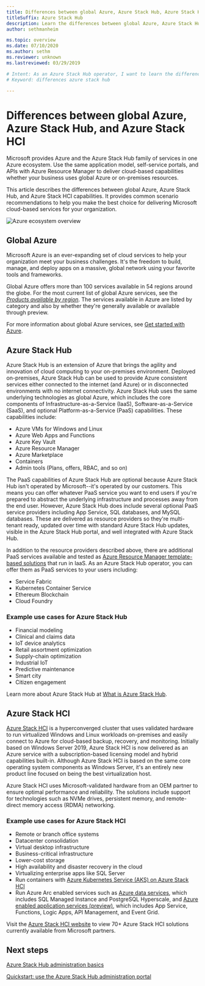 ```yaml
---
title: Differences between global Azure, Azure Stack Hub, Azure Stack HCI
titleSuffix: Azure Stack Hub 
description: Learn the differences between global Azure, Azure Stack Hub, and Azure Stack HCI.
author: sethmanheim

ms.topic: overview
ms.date: 07/10/2020
ms.author: sethm
ms.reviewer: unknown
ms.lastreviewed: 03/29/2019

# Intent: As an Azure Stack Hub operator, I want to learn the differences between global Azure, Azure Stack Hub, and Azure Stack HCI.
# Keyword: differences azure stack hub

---
```



# Differences between global Azure, Azure Stack Hub, and Azure Stack HCI

Microsoft provides Azure and the Azure Stack Hub family of services in one Azure ecosystem. Use the same application model, self-service portals, and APIs with Azure Resource Manager to deliver cloud-based capabilities whether your business uses global Azure or on-premises resources.

This article describes the differences between global Azure, Azure Stack Hub, and Azure Stack HCI capabilities. It provides common scenario recommendations to help you make the best choice for delivering Microsoft cloud-based services for your organization.

![Azure ecosystem overview](./media/compare-azure-azure-stack/azure-family-updated.png)

## Global Azure

Microsoft Azure is an ever-expanding set of cloud services to help your organization meet your business challenges. It's the freedom to build, manage, and deploy apps on a massive, global network using your favorite tools and frameworks.

Global Azure offers more than 100 services available in 54 regions around the globe. For the most current list of global Azure services, see the [*Products available by region*](https://azure.microsoft.com/regions/services). The services available in Azure are listed by category and also by whether they're generally available or available through preview.

For more information about global Azure services, see [Get started with Azure](/azure/?panel=get-started1&pivot=get-started).

## Azure Stack Hub

Azure Stack Hub is an extension of Azure that brings the agility and innovation of cloud computing to your on-premises environment. Deployed on-premises, Azure Stack Hub can be used to provide Azure consistent services either connected to the internet (and Azure) or in disconnected environments with no internet connectivity. Azure Stack Hub uses the same underlying technologies as global Azure, which includes the core components of Infrastructure-as-a-Service (IaaS), Software-as-a-Service (SaaS), and optional Platform-as-a-Service (PaaS) capabilities. These capabilities include:

- Azure VMs for Windows and Linux
- Azure Web Apps and Functions
- Azure Key Vault
- Azure Resource Manager
- Azure Marketplace
- Containers
- Admin tools (Plans, offers, RBAC, and so on)

The PaaS capabilities of Azure Stack Hub are optional because Azure Stack Hub isn't operated by Microsoft--it's operated by our customers. This means you can offer whatever PaaS service you want to end users if you're prepared to abstract the underlying infrastructure and processes away from the end user. However, Azure Stack Hub does include several optional PaaS service providers including App Service, SQL databases, and MySQL databases. These are delivered as resource providers so they're multi-tenant ready, updated over time with standard Azure Stack Hub updates, visible in the Azure Stack Hub portal, and well integrated with Azure Stack Hub.

In addition to the resource providers described above, there are additional PaaS services available and tested as [Azure Resource Manager template-based solutions](https://github.com/Azure/AzureStack-QuickStart-Templates) that run in IaaS. As an Azure Stack Hub operator, you can offer them as PaaS services to your users including:

- Service Fabric
- Kubernetes Container Service
- Ethereum Blockchain
- Cloud Foundry

### Example use cases for Azure Stack Hub

- Financial modeling
- Clinical and claims data
- IoT device analytics
- Retail assortment optimization
- Supply-chain optimization
- Industrial IoT
- Predictive maintenance
- Smart city
- Citizen engagement

Learn more about Azure Stack Hub at [What is Azure Stack Hub](azure-stack-overview.md).

## Azure Stack HCI

[Azure Stack HCI](../hci/overview.md) is a hyperconverged cluster that uses validated hardware to run virtualized Windows and Linux workloads on-premises and easily connect to Azure for cloud-based backup, recovery, and monitoring. Initially based on Windows Server 2019, Azure Stack HCI is now delivered as an Azure service with a subscription-based licensing model and hybrid capabilities built-in. Although Azure Stack HCI is based on the same core operating system components as Windows Server, it's an entirely new product line focused on being the best virtualization host.

Azure Stack HCI uses Microsoft-validated hardware from an OEM partner to ensure optimal performance and reliability. The solutions include support for technologies such as NVMe drives, persistent memory, and remote-direct memory access (RDMA) networking.

### Example use cases for Azure Stack HCI

- Remote or branch office systems
- Datacenter consolidation
- Virtual desktop infrastructure
- Business-critical infrastructure
- Lower-cost storage
- High availability and disaster recovery in the cloud
- Virtualizing enterprise apps like SQL Server
- Run containers with [Azure Kubernetes Service (AKS) on Azure Stack HCI](/azure/aks/hybrid/overview)
- Run Azure Arc enabled services such as [Azure data services](/azure/azure-arc/data/overview), which includes SQL Managed Instance and PostgreSQL Hyperscale, and [Azure enabled application services (preview)](/azure/app-service/overview-arc-integration), which includes App Service, Functions, Logic Apps, API Management, and Event Grid.

Visit the [Azure Stack HCI website](https://azure.microsoft.com/overview/azure-stack/hci/) to view 70+ Azure Stack HCI solutions currently available from Microsoft partners.

## Next steps

[Azure Stack Hub administration basics](azure-stack-manage-basics.md)

[Quickstart: use the Azure Stack Hub administration portal](azure-stack-manage-portals.md)

